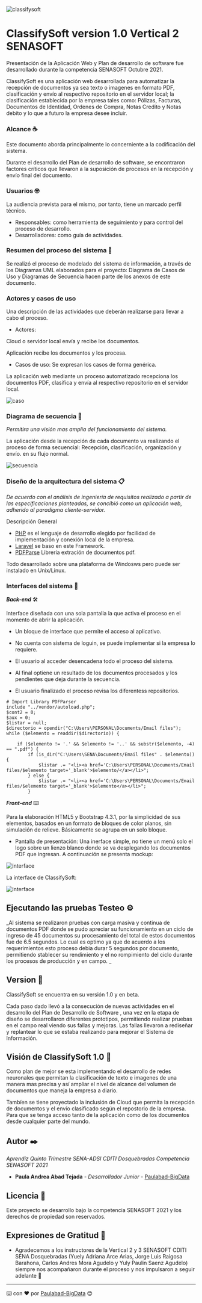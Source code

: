 ![classifysoft](https://user-images.githubusercontent.com/77560847/138465591-1b235d49-efb5-432f-8368-777a0d451169.jpeg)

# ClassifySoft version 1.0 Vertical 2 SENASOFT

Presentación de la Aplicación Web y Plan de desarrollo de software fue desarrollado durante la competencia SENASOFT Octubre 2021.

ClassifySoft es una aplicación web desarrollada para automatizar la recepción de documentos ya sea texto o imagenes en formato PDF, clasificación y envío al respectivo repositorio en el servidor local; la clasificación establecida por la empresa tales como: Pólizas, Facturas, Documentos de Identidad, Ordenes de Compra, Notas Credito y Notas debito y lo que a futuro la empresa desee incluir.

### Alcance ☕

Este documento aborda principalmente lo concerniente a la codificación del sistema.

Durante el desarrollo del Plan de desarrollo de software, se encontraron factores críticos que llevaron a la suposición de procesos en la recepción y envío final del documento.

### Usuarios 🤓

La audiencia prevista para el mismo, por tanto, tiene un marcado perfil técnico.

* Responsables: como herramienta de seguimiento y para control del proceso de desarrollo.
* Desarrolladores: como guía de actividades.

### Resumen del proceso del sistema 🚀

Se realizó el proceso de modelado del sistema de información, a través de los Diagramas UML elaborados para el proyecto: Diagrama de Casos de Uso y Diagramas de Secuencia hacen parte de los anexos de este documento.

### Actores y casos de uso

Una descripción de las actividades que deberán realizarse para llevar a cabo el proceso.

* Actores: 

Cloud o servidor local envía y recibe los documentos.

Aplicación recibe los documentos y los procesa.

* Casos de uso:
Se expresan los casos de forma genérica.

La aplicación web mediante un proceso automatizado recepciona los documentos PDF, clasifica y envía al respectivo repositorio en el servidor local.

![caso](https://user-images.githubusercontent.com/77560847/138465645-83435eb0-95f9-4160-8144-a245b3db615a.jpeg)


### Diagrama de secuencia 🚀

_Permitira una visión mas amplia del funcionamiento del sistema._

La aplicación desde la recepción de cada documento va realizando el proceso de forma secuencial: Recepción, clasificación, organización y envío. en su flujo normal.

![secuencia](https://user-images.githubusercontent.com/77560847/138465677-20d223a1-d616-491e-9ed8-6e29e034dbb5.png)


### Diseño de la arquitectura del sistema 📋

_De acuerdo con el análisis de ingeniería de requisitos realizado a partir de las especificaciones planteadas, se concibió como un aplicación web, adherido al paradigma cliente-servidor._

Descripción General

* [PHP](https://www.php.net/) es el lenguaje de desarrollo elegido por facilidad de implementación y conexión local de la empresa.
* [Laravel](https://laravel.com/) se baso en este Framework.
* [PDFParse](https://pdfparser.org/) Libreria extración de documentos pdf.

Todo desarrollado sobre una plataforma de Windosws pero puede ser instalado en Unix/Linux.

### Interfaces del sistema 🔧

_**Back-end**_ 🛠️

Interface diseñada con una sola pantalla la que activa el proceso en el momento de abrir la aplicación.

* Un bloque de interface que permite el acceso al aplicativo.

* No cuenta con sistema de loguin, se puede implementar si la empresa lo requiere.

* El usuario al acceder desencadena todo el proceso del sistema.

* Al final optiene un resultado de los documentos procesados y los pendientes que deja durante la secuencia.

* El usuario finalizado el proceso revisa los diferentess repositorios.

```
# Import Library PDFParser
include "../vendor/autoload.php";
$cont2 = 0;
$aux = 0;
$listar = null;
$directorio = opendir("C:\Users\PERSONAL\Documents/Email files");
while ($elemento = readdir($directorio)) {

    if ($elemento != '.' && $elemento != '..' && substr($elemento, -4) == ".pdf") {
        if (is_dir("C:\Users\SENA\Documents/Email files" . $elemento)) {
            $listar .= "<li><a href='C:\Users\PERSONAL\Documents/Email files/$elemento target='_blank'>$elemento/</a></li>";
        } else {
            $listar .= "<li><a href='C:\Users\PERSONAL\Documents/Email files/$elemento target='_blank'>$elemento</a></li>";
        }
```

_**Front-end**_ ⌨️

Para la elaboración HTML5 y Bootstrap 4.3.1, por la simplicidad de sus elementos, basados en un formato de bloques de color planos, sin simulación de relieve. Básicamente se agrupa en un solo bloque.

* Pantalla de presentación: Una inerface simple, no tiene un menú solo el logo sobre un lienzo blanco donde se va desplegando los documentos PDF que ingresan. A continuación se presenta mockup:

![interface](https://user-images.githubusercontent.com/77560847/138465751-482f1fe3-edd7-46ea-991f-4f70045e921b.jpeg)


La interface de ClassifySoft:

![interface](https://user-images.githubusercontent.com/77560847/138465833-bb6e9a69-402c-49ab-93fd-00f97a5f6b3e.png)



## Ejecutando las pruebas Testeo ⚙️

_Al sistema se realizaron pruebas con carga masiva y continua de documentos PDF donde se pudo apreciar su funcionamiento en un ciclo de ingreso de 45 documentos su procesamiento del total de estos documentos fue de 6.5 segundos. Lo cual es optimo ya que de acuerdo a los requerimientos esto proceso debia durar 5 segundos por documento, permitiendo stablecer su rendimiento y el no rompimiento del ciclo durante los procesos de producción y en campo. _

## Version 📌

ClassifySoft se encuentra en su versión 1.0 y en beta.

Cada paso dado llevó a la consecución de nuevas actividades en el desarrollo del Plan de Desarrollo de Software , una vez en la etapa de diseño se desarrollaron diferentes prototipos, permitiendo realizar pruebas en el campo real viendo sus fallas y mejoras. Las fallas llevaron a rediseñar y replantear lo que se estaba realizando para mejorar el Sistema de Información.

## Visión de ClassifySoft 1.0 🔩

Como plan de mejor se esta implementando el desarrollo de redes neuronales que permitan la clasificación de texto e imagenes de una manera mas precisa y así ampliar el nivel de alcance del volumen de documentos que maneja la empresa a diario.

Tambíen se tiene proyectado la inclusión de Cloud que permita la recepción de documentos y el envío clasificado según el repostorio de la empresa. Para que se tenga acceso tanto de la aplicación como de los documentos desde cualquier parte del mundo.


## Autor ✒️

_Aprendiz Quinto Trimestre SENA-ADSI CDITI Dosquebradas Competencia SENASOFT 2021_

* **Paula Andrea Abad Tejada** - *Desarrollador Junior* - [Paulabad-BigData](https://github.com/Paulabad-BigData)

## Licencia 📄

Este proyecto se desarrollo bajo la competencia SENASOFT 2021 y los derechos de propiedad son reservados.

## Expresiones de Gratitud 🎁

* Agradecemos a los instructores de la Vertical 2 y 3 SENASOFT CDITI SENA Dosquebradas (Yuely Adriana Arce Arias, Jorge Luis Raigosa Barahona, Carlos Andres Mora Agudelo y Yuly Paulin Saenz Agudelo) siempre nos acompañaron durante el proceso y nos impulsaron a seguir adelante  📢



---
⌨️ con ❤️ por [Paulabad-BigData](https://github.com/Paulabad-BigData) 😊
